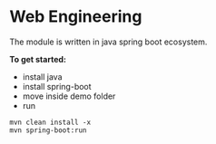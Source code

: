 # Web Engineering
The module is written in java spring boot ecosystem.

**To get started:**
- install java
- install spring-boot
- move inside demo folder
- run
```
mvn clean install -x
mvn spring-boot:run
```
